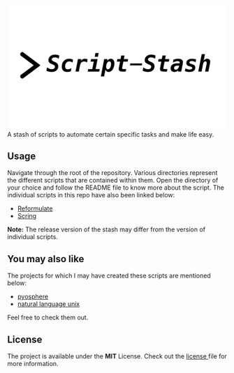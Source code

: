 ![Header](.resources/hero.png)
A stash of scripts to automate certain specific tasks and make life easy.

## Usage
Navigate through the root of the repository. Various directories represent the different scripts that are contained within them.
Open the directory of your choice and follow the README file to know more about the script.
The individual scripts in this repo have also been linked below:
- [Reformulate](https://github.com/vedantpuri/script-stash/tree/master/Reformulate)
- [Scring](https://github.com/vedantpuri/script-stash/tree/master/Scring)

**Note:** The release version of the stash may differ from the version of individual scripts.

## You may also like
The projects for which I may have created these scripts are mentioned below:
- [pyosphere](https://github.com/vedantpuri/pyosphere)
- [natural language unix](https://github.com/mayankk2308/natural-language-unix)  

Feel free to check them out.

## License
 The project is available under the **MIT** License. Check out the [license ](https://github.com/vedantpuri/script-stash/blob/master/LICENSE.md) file for more information.

